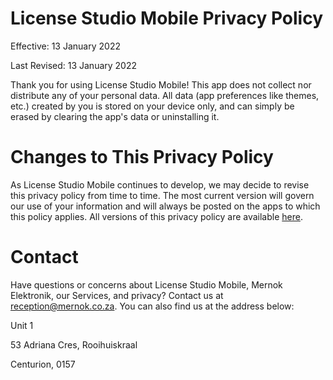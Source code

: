 # License Studio Mobile Privacy Policy

Effective: 13 January 2022

Last Revised: 13 January 2022

Thank you for using License Studio Mobile! This app does not collect nor distribute any of your personal data. All data (app preferences like themes, etc.) created by you is stored on your device only, and can simply be erased by clearing the app's data or uninstalling it.

# Changes to This Privacy Policy

As License Studio Mobile continues to develop, we may decide to revise this privacy policy from time to time. The most current version will govern our use of your information and will always be posted on the apps to which this policy applies. All versions of this privacy policy are available [here](https://github.com/MernokElektronik/Public-Documents/LicenseStudioMobile).

# Contact

Have questions or concerns about License Studio Mobile, Mernok Elektronik, our Services, and privacy? Contact us at reception@mernok.co.za. You can also find us at the address below:

Unit 1

53 Adriana Cres, Rooihuiskraal

Centurion, 0157